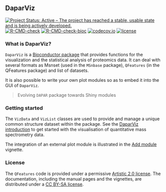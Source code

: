 ## DaparViz

<!-- badges: start -->
[![Project Status: Active – The project has reached a stable, usable state and is being actively developed.](https://www.repostatus.org/badges/latest/active.svg)](https://www.repostatus.org/#active)
[![R-CMD-check](https://github.com/samWieczorek/DaparViz/workflows/R-CMD-check/badge.svg)](https://github.com/samWieczorek/DaparViz/actions)
[![R-CMD-check-bioc](https://github.com/samWieczorek/DaparViz/workflows/R-CMD-check-bioc/badge.svg)](https://github.com/samWieczorek/DaparViz/actions?query=workflow%3AR-CMD-check-bioc)
[![codecov.io](https://codecov.io/github/samWieczorek/DaparViz/coverage.svg?branch=master)](https://codecov.io/github/samWieczorek/DaparViz?branch=master)
[![license](https://img.shields.io/badge/license-Artistic--2.0-brightgreen.svg)](https://opensource.org/licenses/Artistic-2.0)
<!-- badges: end -->



### What is DaparViz?

`DaparViz` is a [Bioconductor
package](http://bioconductor.org/packages/DaparViz) that provides
functions for the visualization and the statistical analysis of proteomics data.
It can deal with several formats as Msnset (used in the `MSnbase` package), 
`QFeatures` (in the QFeatures package) and list of datasets.

It is also possible to write your own plot modules so as to embed it into
the GUI of `DaparViz`.

> Evolving `DAPAR` package towards Shiny modules



### Getting started

The `VizData` and `VizList` classes are used to provide and manage a unique common
structure dataset within the package. See the
[DaparViz introduction](https://prostarproteomics.github.io/DaparViz/articles/DaparViz.html)
to get started with the visualisation of quantitative
mass spectrometry data.

The integration of an external plot module is illustrated in the [Add module](https://prostarproteomics.github.io/DaparViz/articles/addModule.html)
vignette.

### License

The `QFeatures` code is provided under a permissive [Artistic 2.0
license](https://opensource.org/licenses/Artistic-2.0). The
documentation, including the manual pages and the vignettes, are
distributed under a [CC BY-SA
license](https://creativecommons.org/licenses/by-sa/4.0/).
